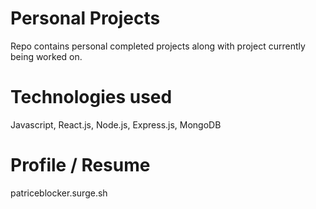 # Personal Projects

Repo contains personal completed projects along with project currently being worked on.

# Technologies used

Javascript, React.js, Node.js, Express.js, MongoDB

# Profile / Resume
patriceblocker.surge.sh
